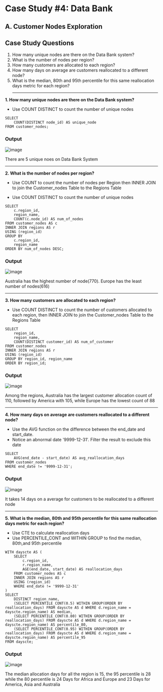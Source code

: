 # Case Study #4: Data Bank


## A. Customer Nodes Exploration

## Case Study Questions
1. How many unique nodes are there on the Data Bank system?
2. What is the number of nodes per region?
3. How many customers are allocated to each region?
4. How many days on average are customers reallocated to a different node?
5. What is the median, 80th and 95th percentile for this same reallocation days metric for each region?
   ***

**1. How many unique nodes are there on the Data Bank system?**

- Use COUNT DISTINCT to count the number of unique nodes

```
SELECT
	COUNT(DISTINCT node_id) AS unique_node
FROM customer_nodes;
```

### Output
![image](https://github.com/cassitobby/SQL-challenge-Case-Study--4-Data-Bank/assets/128924056/f4c0786a-a5c3-46c3-80ae-4e111f8164c0)

There are 5 unique noes on Data Bank System
***

**2. What is the number of nodes per region?**
- Use COUNT to count the number of nodes per Region then INNER JOIN to join the Customer_nodes Table to the Regions Table

- Use COUNT DISTINCT to count the number of unique nodes

```
SELECT 
	c.region_id, 
	region_name,
	COUNT(c.node_id) AS num_of_nodes
FROM customer_nodes AS c
INNER JOIN regions AS r
USING (region_id)
GROUP BY 
	c.region_id, 
	region_name
ORDER BY num_of_nodes DESC;
```

### Output
![image](https://github.com/cassitobby/SQL-challenge-Case-Study--4-Data-Bank/assets/128924056/f43d42f2-bf6a-4ca1-8ad8-00d3a3242e98)

Australia has the highest number of node(770). Europe has the least number of nodes(616)

***
**3. How many customers are allocated to each region?**

- Use COUNT DISTINCT to count the number of customers allocated to each region, then INNER JOIN to join the Customer_nodes Table to the Regions Table

```
SELECT 
	region_id, 
	region_name,
	COUNT(DISTINCT customer_id) AS num_of_customer
FROM customer_nodes
INNER JOIN regions AS r
USING (region_id)
GROUP BY region_id, region_name
ORDER BY region_id;
```

### Output
![image](https://github.com/cassitobby/SQL-challenge-Case-Study--4-Data-Bank/assets/128924056/1df8e200-a2de-4a70-bd91-040c0adc11b1)

Among the regions, Australia has the largest customer allocation count of 110, followed by America with 105, while Europe has the lowest count of 88
***

**4. How many days on average are customers reallocated to a different node?**

- Use the AVG function on the difference between the end_date and start_date.
-  Notice an abnormal date '9999-12-31'. Filter the result to exclude this date
```
SELECT 
	AVG(end_date - start_date) AS avg_reallocation_days
FROM customer_nodes
WHERE end_date != '9999-12-31';

```
### Output
![image](https://github.com/cassitobby/SQL-challenge-Case-Study--4-Data-Bank/assets/128924056/dea9e2e2-6814-451c-8afb-1051eb43234e)


It takes 14 days on a average for customers to be reallocated to a different node
***
**5. What is the median, 80th and 95th percentile for this same reallocation days metric for each region?**

- Use CTE to calculate reallocation days
- Use PERCENTILE_CONT and WITHIN GROUP to find the median, 80th,and 95th percentile
```
WITH dayscte AS (
    SELECT 
        c.region_id,
        r.region_name,
        AGE(end_date, start_date) AS reallocation_days
    FROM customer_nodes AS c
    INNER JOIN regions AS r
    USING (region_id)
    WHERE end_date != '9999-12-31'
)
SELECT 
    DISTINCT region_name,
    (SELECT PERCENTILE_CONT(0.5) WITHIN GROUP(ORDER BY reallocation_days) FROM dayscte AS d WHERE d.region_name = dayscte.region_name) AS median,
    (SELECT PERCENTILE_CONT(0.80) WITHIN GROUP(ORDER BY reallocation_days) FROM dayscte AS d WHERE d.region_name = dayscte.region_name) AS percentile_80,
    (SELECT PERCENTILE_CONT(0.95) WITHIN GROUP(ORDER BY reallocation_days) FROM dayscte AS d WHERE d.region_name = dayscte.region_name) AS percentile_95
FROM dayscte;
```
### Output
![image](https://github.com/cassitobby/SQL-challenge-Case-Study--4-Data-Bank/assets/128924056/a664b0cd-f7a4-4d2f-aa9c-9513c7242b15)

The median allocation days for all the region is 15, the 95 percentile is 28 while the 80 percentile is 24 Days for Africa and Europe and 23 Days for America, Asia and Australia
